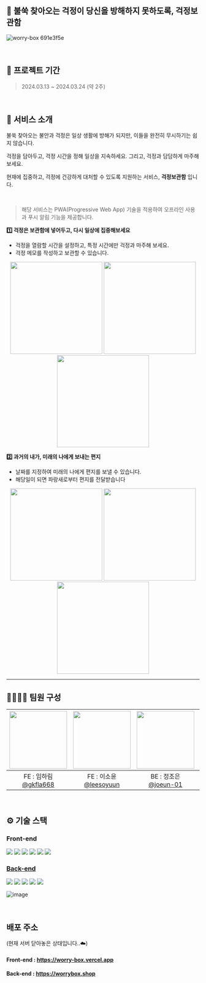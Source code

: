 ## 📨 불쑥 찾아오는 걱정이 당신을 방해하지 못하도록, 걱정보관함 
![worry-box 691e3f5e](https://github.com/goormthon-Univ/2024_BEOTKKOTTHON_TEAM_8_FE/assets/81246338/65c4ab6d-91aa-4bcc-835d-56db367bbf8e)

<br >

## 📅 프로젝트 기간
>  2024.03.13 ~ 2024.03.24 (약 2주)

<br >

## 💼 서비스 소개
불쑥 찾아오는 불안과 걱정은 일상 생활에 방해가 되지만, 이들을 완전히 무시하기는 쉽지 않습니다.

걱정을 담아두고, 걱정 시간을 정해 일상을 지속하세요.
그리고, 걱정과 담담하게 마주해보세요.

현재에 집중하고, 걱정에 건강하게 대처할 수 있도록 지원하는 서비스, **걱정보관함** 입니다.

<br >

> 해당 서비스는 PWA(Progressive Web App) 기술을 적용하여 오프라인 사용과 푸시 알림 기능을 제공합니다.

 **1️⃣ 걱정은 보관함에 넣어두고, 다시 일상에 집중해보세요**
- 걱정을 열람할 시간을 설정하고, 특정 시간에만 걱정과 마주해 보세요.
- 걱정 메모를 작성하고 보관할 수 있습니다.
<div style="text-align: center;">  
  <img src="https://github.com/user-attachments/assets/b269faaf-7bf9-4d41-a87f-eaebae60154d" width="240">
  <img src="https://github.com/user-attachments/assets/48fa7312-c70d-48ca-a5e8-f3ea0db67320" width="240">
  <img src="https://github.com/user-attachments/assets/f5ca3507-6a89-46e6-83f2-4e6623a41c9f" width="240" >
</div>

 **2️⃣ 과거의 내가, 미래의 나에게 보내는 편지**

- 날짜를 지정하여 미래의 나에게 편지를 보낼 수 있습니다.
- 해당일이 되면 파랑새로부터 편지를 전달받습니다

<div style="text-align: center;">  
  <img src="https://github.com/user-attachments/assets/b1433f5e-09f8-4558-974d-3f27ec5d725f" width="240">
  <img src="https://github.com/user-attachments/assets/a88f22d3-6366-4c8b-a47e-b54831e2a6c8" width="240">
  <img src="https://github.com/user-attachments/assets/e7d85fab-6f22-43eb-a7a1-6a5b6a12463b" width="240">
</div>


---

## 👨‍👩‍👧‍👦 팀원 구성
|<img src="https://avatars.githubusercontent.com/u/81246338?v=4" width="150" height="150"/>|<img src="https://avatars.githubusercontent.com/u/51051548?v=4" width="150" height="150"/>|<img src="https://avatars.githubusercontent.com/u/83575928?v=4" width="150" height="150"/>|<img src="https://avatars.githubusercontent.com/u/129029251?v=4" width="150" height="150"/>|
|:-:|:-:|:-:|:-:|
|FE : 임하림<br/>[@gkfla668](https://github.com/gkfla668)|FE : 이소윤<br/>[@leesoyuun](https://github.com/leesoyuun)|BE : 정조은<br/>[@joeun-01](https://github.com/joeun-01)|BE : 최인호<br/>[@inhooo00](https://github.com/inhooo00)|

<br >

## ⚙️ 기술 스택
### Front-end
<img src="https://img.shields.io/badge/Next.js-000000?style=for-the-badge&logo=Next.js&logoColor=white"> <img src="https://img.shields.io/badge/Typescript-3178C6?style=flat-square&logo=Typescript&logoColor=white"/> <img src="https://img.shields.io/badge/Recoil-3578E5?style=flat-square&logo=Recoil&logoColor=white"> <img src="https://img.shields.io/badge/styled components-DB7093?style=flat-square&logo=styled-components&logoColor=white"/>
<img src="https://img.shields.io/badge/Vercel-000000?style=flat-square&logo=Vercel&logoColor=white"/> <img src="https://img.shields.io/badge/Firebase-FFCA28?style=flat-square&logo=firebase&logoColor=black"/>

### [Back-end](https://github.com/goormthon-Univ/2024_BEOTKKOTTHON_TEAM_8_BE)
<img src="https://img.shields.io/badge/GoogleCloud-4285F4?style=flat-square&logo=GoogleCloud&logoColor=white"> <img src="https://img.shields.io/badge/Spring-6DB33F?style=flat-square&logo=Spring&logoColor=white"> <img src="https://img.shields.io/badge/Java-007396?style=flat-square&logo=Java&logoColor=white"> <img src="https://img.shields.io/badge/MySQL-4479A1?style=flat-square&logo=MySQL&logoColor=white"> <img src="https://img.shields.io/badge/Firebase-FFCA28?style=flat-square&logo=firebase&logoColor=black"/>

![image](https://github.com/user-attachments/assets/f3cfa2fa-c049-4e7d-9a05-6a382a564266)


<br >

## 배포 주소
(현재 서버 닫아놓은 상태입니다..☁️)
#### Front-end : https://worry-box.vercel.app
#### Back-end : https://worrybox.shop 

